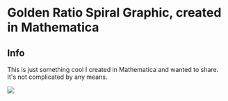 # Golden Ratio Spiral Graphic, created in Mathematica

## Info 

This is just something cool I created in Mathematica and wanted to share. It's not complicated by any means. 

![](https://github.com/wesleyZero/GoldenRatio_Mathematica_UCSB-ChE/blob/main/goldenRatio.gif?raw=true)



